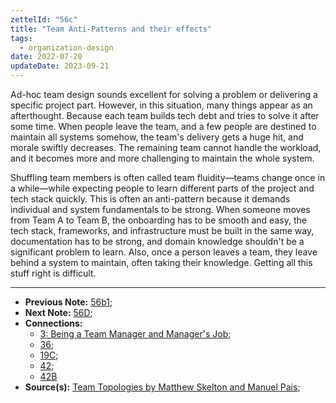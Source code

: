 ```yaml
---
zettelId: "56c"
title: "Team Anti-Patterns and their effects"
tags:
  - organization-design
date: 2022-07-20
updateDate: 2023-09-21
---
```


Ad-hoc team design sounds excellent for solving a problem or delivering a specific project part. However, in this situation, many things appear as an afterthought. Because each team builds tech debt and tries to solve it after some time. When people leave the team, and a few people are destined to maintain all systems somehow, the team's delivery gets a huge hit, and morale swiftly decreases. The remaining team cannot handle the workload, and it becomes more and more challenging to maintain the whole system.

Shuffling team members is often called team fluidity—teams change once in a while—while expecting people to learn different parts of the project and tech stack quickly. This is often an anti-pattern because it demands individual and system fundamentals to be strong. When someone moves from Team A to Team B, the onboarding has to be smooth and easy, the tech stack, frameworks, and infrastructure must be built in the same way, documentation has to be strong, and domain knowledge shouldn't be a significant problem to learn. Also, once a person leaves a team, they leave behind a system to maintain, often taking their knowledge. Getting all this stuff right is difficult.

---

- **Previous Note:** [56b1](/notes/56b1/);
- **Next Note:** [56D](/notes/56d/);
- **Connections:**
  - [3: Being a Team Manager and Manager's Job](/notes/3/);
  - [36](/notes/36/);
  - [19C](/notes/19c/);
  - [42](/notes/42/);
  - [42B](/notes/42b/)
- **Source(s):** [Team Topologies by Matthew Skelton and Manuel Pais](/books/team-topologies-book-review-summary-and-notes/);
